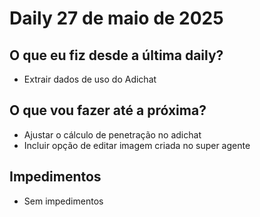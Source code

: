 # Daily 27 de maio de 2025

## O que eu fiz desde a última daily?

- Extrair dados de uso do Adichat

## O que vou fazer até a próxima?

- Ajustar o cálculo de penetração no adichat
- Incluir opção de editar imagem criada no super agente

## Impedimentos
- Sem impedimentos